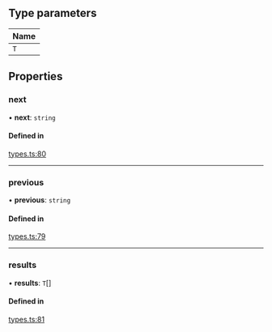 ## Type parameters

| Name |
| :------ |
| `T` |

## Properties

### next

• **next**: `string`

#### Defined in

[types.ts:80](https://github.com/transitive-bullshit/replicate-api/blob/0dee73c/src/types.ts#L80)

___

### previous

• **previous**: `string`

#### Defined in

[types.ts:79](https://github.com/transitive-bullshit/replicate-api/blob/0dee73c/src/types.ts#L79)

___

### results

• **results**: `T`[]

#### Defined in

[types.ts:81](https://github.com/transitive-bullshit/replicate-api/blob/0dee73c/src/types.ts#L81)
